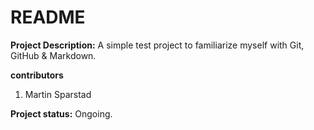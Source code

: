 README
==============
**Project Description:**
A simple test project to familiarize myself with Git, GitHub & Markdown.

**contributors**
1. Martin Sparstad

**Project status:** Ongoing.



<!--
Titles and internal titles
Introduction - the project's aim
Technologies
Launch

Consider also using additional elements such as: 

Table of contents
Illustrations
Scope of functionalities 
Examples of use
Project status 
Sources
Other information
-->